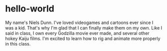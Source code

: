 # hello-world
My name's Niels Dunn. I've loved videogames and cartoons ever since I was a kid. That's why I'm glad that I can finally make them on my own. Like I said in class, I own every Godzilla movie ever made, and several other hokey Kaiju films. I'm excited to learn how to rig and animate more properly in this class.
